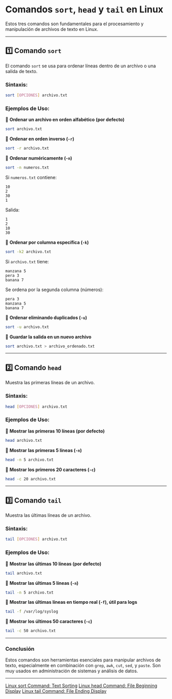 # **Comandos `sort`, `head` y `tail` en Linux**

Estos tres comandos son fundamentales para el procesamiento y manipulación de archivos de texto en Linux.

---

## **1️⃣ Comando `sort`**
El comando `sort` se usa para ordenar líneas dentro de un archivo o una salida de texto.

### **Sintaxis:**
```bash
sort [OPCIONES] archivo.txt
```

### **Ejemplos de Uso:**

📌 **Ordenar un archivo en orden alfabético (por defecto)**
```bash
sort archivo.txt
```

📌 **Ordenar en orden inverso (`-r`)**
```bash
sort -r archivo.txt
```

📌 **Ordenar numéricamente (`-n`)**
```bash
sort -n numeros.txt
```
Si `numeros.txt` contiene:
```
10
2
30
1
```
Salida:
```
1
2
10
30
```

📌 **Ordenar por columna específica (`-k`)**
```bash
sort -k2 archivo.txt
```
Si `archivo.txt` tiene:
```
manzana 5
pera 3
banana 7
```
Se ordena por la segunda columna (números):
```
pera 3
manzana 5
banana 7
```

📌 **Ordenar eliminando duplicados (`-u`)**
```bash
sort -u archivo.txt
```

📌 **Guardar la salida en un nuevo archivo**
```bash
sort archivo.txt > archivo_ordenado.txt
```

---

## **2️⃣ Comando `head`**
Muestra las primeras líneas de un archivo.

### **Sintaxis:**
```bash
head [OPCIONES] archivo.txt
```

### **Ejemplos de Uso:**

📌 **Mostrar las primeras 10 líneas (por defecto)**
```bash
head archivo.txt
```

📌 **Mostrar las primeras 5 líneas (`-n`)**
```bash
head -n 5 archivo.txt
```

📌 **Mostrar los primeros 20 caracteres (`-c`)**
```bash
head -c 20 archivo.txt
```

---

## **3️⃣ Comando `tail`**
Muestra las últimas líneas de un archivo.

### **Sintaxis:**
```bash
tail [OPCIONES] archivo.txt
```

### **Ejemplos de Uso:**

📌 **Mostrar las últimas 10 líneas (por defecto)**
```bash
tail archivo.txt
```

📌 **Mostrar las últimas 5 líneas (`-n`)**
```bash
tail -n 5 archivo.txt
```

📌 **Mostrar las últimas líneas en tiempo real (`-f`), útil para logs**
```bash
tail -f /var/log/syslog
```

📌 **Mostrar los últimos 50 caracteres (`-c`)**
```bash
tail -c 50 archivo.txt
```

---

### **Conclusión**
Estos comandos son herramientas esenciales para manipular archivos de texto, especialmente en combinación con `grep`, `awk`, `cut`, `sed`, y `paste`. Son muy usados en administración de sistemas y análisis de datos.

---

[Linux sort Command: Text Sorting](https://labex.io/tutorials/linux-linux-sort-command-text-sorting-219196)
[Linux head Command: File Beginning Display](https://labex.io/tutorials/linux-linux-head-command-file-beginning-display-214302)
[Linux tail Command: File Ending Display](https://labex.io/tutorials/linux-linux-tail-command-file-end-display-214303)

```
